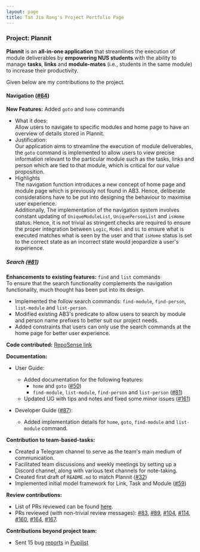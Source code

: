 ```yaml
---
layout: page
title: Tan Jia Rong's Project Portfolio Page
---
```


### Project: Plannit

**Plannit** is an **all-in-one application** that streamlines the execution of module
deliverables by **empowering NUS students** with the ability to manage **tasks**, **links** and
**module-mates** (i.e., students in the same module) to increase their productivity.

Given below are my contributions to the project.

#### Navigation ([#64](https://github.com/AY2223S1-CS2103T-T10-1/tp/pull/64))
**New Features:** Added `goto` and `home` commands
  * What it does: <br>
    Allow users to navigate to specific modules and home page to have an overview of details stored in Plannit.
  * Justification: <br>
    Our application aims to streamline the execution of module deliverables,
    the `goto` command is implemented to allow users to view precise information
    relevant to the particular module such as the tasks, links and person which
    are tied to that module, which is critical for our value proposition.
  * Highlights <br>
    The navigation function introduces a new concept of home page and module page which is previously not found
    in AB3. Hence, deliberate considerations have to be put into designing the behaviour to maximise user experience. <br>
    Additionally, The implementation of the navigation system involves constant updating of `UniqueModuleList`,
    `UniquePersonList` and `isHome` status. Hence, it is not trivial as stringent checks are required to ensure the
    proper integration between `Logic`, `Model` and `Ui` to ensure what is executed matches what is seen by the user
    and that `isHome` status is set to the correct state as an incorrect state would jeopardize a user's experience.

<div style="page-break-after: always;"></div>

##### Search ([#81](https://github.com/AY2223S1-CS2103T-T10-1/tp/pull/81))
**Enhancements to existing features:** `find` and `list` commands <br>
To ensure that the search functionality complements the navigation functionality, much thought 
has been put into its design.
  * Implemented the follow search commands: `find-module`, `find-person`, `list-module` and `list-person`.
  * Modified existing AB3's predicate to allow users to search by module and person name prefixes to better suit our project needs. 
  * Added constraints that users can only use the search commands at the home page for better user experience.

**Code contributed:** [RepoSense link](https://nus-cs2103-ay2223s1.github.io/tp-dashboard/?search=tan-jia-rong&breakdown=true)

**Documentation:**
* User Guide:
  * Added documentation for the following features:
    * `home` and `goto` ([#50](https://github.com/AY2223S1-CS2103T-T10-1/tp/pull/50))
    * `find-module`, `list-module`, `find-person` and `list-person` ([#81](https://github.com/AY2223S1-CS2103T-T10-1/tp/pull/81))
  * Updated UG with tips and notes and fixed some minor issues ([#161](https://github.com/AY2223S1-CS2103T-T10-1/tp/pull/161))

* Developer Guide ([#87](https://github.com/AY2223S1-CS2103T-T10-1/tp/pull/87)):
  * Added implementation details for `home`, `goto`, `find-module` and `list-module` command.

**Contribution to team-based-tasks:**
* Created a Telegram channel to serve as the team's main medium of communication.
* Facilitated team discussions and weekly meetings by setting up a Discord channel, along with various text channels for note-taking.
* Created first draft of `README.md` to match Plannit ([#32](https://github.com/AY2223S1-CS2103T-T10-1/tp/pull/32))
* Implemented initial model framework for Link, Task and Module ([#59](https://github.com/AY2223S1-CS2103T-T10-1/tp/pull/59))

**Review contributions:**
* List of PRs reviewed can be found [here](https://github.com/AY2223S1-CS2103T-T10-1/tp/pulls?q=is%3Apr+reviewed-by%3ATan-Jia-Rong).
* PRs reviewed (with non-trivial review messages):
  [#83](https://github.com/AY2223S1-CS2103T-T10-1/tp/pull/83),
  [#89](https://github.com/AY2223S1-CS2103T-T10-1/tp/pull/89),
  [#104](https://github.com/AY2223S1-CS2103T-T10-1/tp/pull/104),
  [#114](https://github.com/AY2223S1-CS2103T-T10-1/tp/pull/114),
  [#160](https://github.com/AY2223S1-CS2103T-T10-1/tp/pull/160),
  [#164](https://github.com/AY2223S1-CS2103T-T10-1/tp/pull/164),
  [#167](https://github.com/AY2223S1-CS2103T-T10-1/tp/pull/167).

**Contributions beyond project team:**
* Sent 15 bug [reports](https://github.com/Tan-Jia-Rong/ped/issues) in
  [Pupilist](https://github.com/AY2223S1-CS2103T-W09-4/tp)
